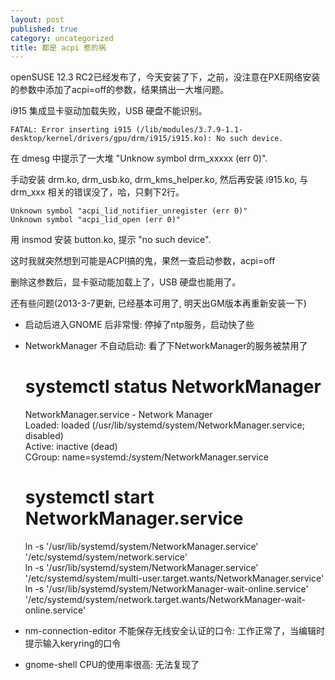 ```yaml
---
layout: post
published: true
category: uncategorized
title: 都是 acpi 惹的祸
---
```

openSUSE 12.3 RC2已经发布了，今天安装了下，之前，没注意在PXE网络安装的参数中添加了acpi=off的参数，结果搞出一大堆问题。

i915 集成显卡驱动加载失败，USB 硬盘不能识别。

	FATAL: Error inserting i915 (/lib/modules/3.7.9-1.1-desktop/kernel/drivers/gpu/drm/i915/i915.ko): No such device.

在 dmesg 中提示了一大堆 "Unknow symbol drm_xxxxx (err 0)".

手动安装 drm.ko, drm_usb.ko, drm_kms_helper.ko, 然后再安装 i915.ko, 与drm_xxx 相关的错误没了，哈，只剩下2行。


	Unknown symbol "acpi_lid_notifier_unregister (err 0)"
	Unknown symbol "acpi_lid_open (err 0)"

用 insmod 安装 button.ko, 提示 "no such device".

这时我就突然想到可能是ACPI搞的鬼，果然一查启动参数，acpi=off

删除这参数后，显卡驱动能加载上了，USB 硬盘也能用了。

还有些问题(2013-3-7更新, 已经基本可用了, 明天出GM版本再重新安装一下)

* 启动后进入GNOME 后非常慢: 停掉了ntp服务，启动快了些
* NetworkManager 不自动启动: 看了下NetworkManager的服务被禁用了

	# systemctl status NetworkManager    

	NetworkManager.service - Network Manager    
	  Loaded: loaded (/usr/lib/systemd/system/NetworkManager.service; disabled)    
	  Active: inactive (dead)    
	  CGroup: name=systemd:/system/NetworkManager.service    

	# systemctl start NetworkManager.service    

	ln -s '/usr/lib/systemd/system/NetworkManager.service' '/etc/systemd/system/network.service'    
	ln -s '/usr/lib/systemd/system/NetworkManager.service' '/etc/systemd/system/multi-user.target.wants/NetworkManager.service'    
	ln -s '/usr/lib/systemd/system/NetworkManager-wait-online.service' '/etc/systemd/system/network.target.wants/NetworkManager-wait-online.service'    

* nm-connection-editor 不能保存无线安全认证的口令: 工作正常了，当编辑时提示输入keryring的口令
* gnome-shell CPU的使用率很高: 无法复现了
